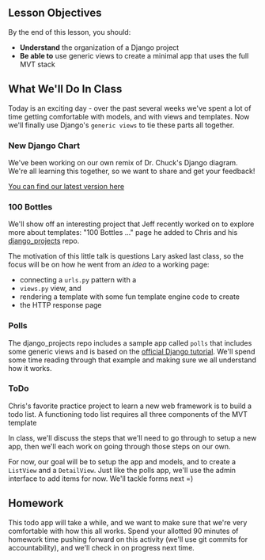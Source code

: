 ## Lesson Objectives
By the end of this lesson, you should:

- **Understand** the organization of a Django project
- **Be able to** use generic views to create a minimal app that uses the full MVT stack 

## What We'll Do In Class

Today is an exciting day - over the past several weeks we've spent a lot of time
getting comfortable with models, and with views and templates. Now we'll 
finally use Django's `generic views` to tie these parts all together.

### New Django Chart

We've been working on our own remix of Dr. Chuck's Django diagram. We're all learning
this together, so we want to share and get your feedback!

[You can find our latest version here](../resources/django_flow_chart_cjones_remix.pdf)

### 100 Bottles

We'll show off an interesting project that Jeff recently worked on
to explore more about templates: "100 Bottles ..." page he added to Chris
and his [django_projects](https://git.gctaa.net/ACCICT/django_projects) repo.

The motivation of this little talk is questions Lary asked last class, so the
focus will be on how he went from an *idea* to a working page:

- connecting a
``urls.py`` pattern with a 
- ``views.py`` view, and 
- rendering a template with some fun template engine code to create
- the HTTP response page

### Polls

The django_projects repo includes a sample app called `polls` that includes
some generic views and is based on the [official Django tutorial](https://docs.djangoproject.com/en/4.2/intro/tutorial01/). We'll spend some time reading through that example
and making sure we all understand how it works.

### ToDo

Chris's favorite practice project to learn a new web framework is to build a 
todo list. A functioning todo list requires all three components of the MVT template

In class, we'll discuss the steps that we'll need to go through to setup a new app,
then we'll each work on going through those steps on our own.

For now, our goal will be to setup the app and models, and to create a `ListView`
and a `DetailView`. Just like the polls app, we'll use the admin interface to
add items for now. We'll tackle forms next =)

## Homework

This todo app will take a while, and we want to make sure that we're very
comfortable with how this all works. Spend your allotted 90 minutes of homework time
pushing forward on this activity (we'll use git commits for accountability), and we'll check in on progress next time.